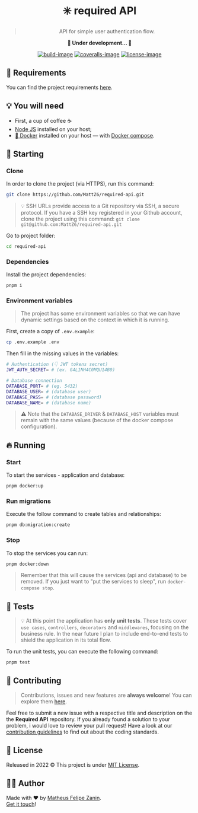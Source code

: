 <div align="center">
  <h1>
    ✳️ required API
  </h1>

  > API for simple user authentication flow.

  <strong>🚧 Under development... 🚧</strong>

  [![build-image]][build-url] [![coveralls-image]][coveralls-url] [![license-image]][license-url]
</div>

## 📝 Requirements

You can find the project requirements [here](https://github.com/MattZ6/required-api/tree/main/.github/requirements).

## 💡 You will need

- First, a cup of coffee ☕
- [Node JS](https://nodejs.org) installed on your host;
- [🐳 Docker](https://www.docker.com) installed on your host — with [Docker compose](https://docs.docker.com/compose/install).

## 🎉 Starting

### Clone

In order to clone the project (via HTTPS), run this command:

```bash
git clone https://github.com/MattZ6/required-api.git
```

> 💡 SSH URLs provide access to a Git repository via SSH, a secure protocol. If you have a SSH key registered in your Github account, clone the project using this command: `git clone git@github.com:MattZ6/required-api.git`

Go to project folder:

```bash
cd required-api
```

### Dependencies

Install the project dependencies:

```bash
pnpm i
```

### Environment variables

> The project has some environment variables so that we can have dynamic settings based on the context in which it is running.

First, create a copy of `.env.example`:

```bash
cp .env.example .env
```

Then fill in the missing values in the variables:

```bash
# Authentication (👇 JWT tokens secret)
JWT_AUTH_SECRET= # (ex. G4L1NH4C0MQU14B0)

# Database connection
DATABASE_PORT= # (eg. 5432)
DATABASE_USER= # (database user)
DATABASE_PASS= # (database password)
DATABASE_NAME= # (database name)
```

> ⚠ Note that the `DATABASE_DRIVER` & `DATABASE_HOST` variables must remain with the same values (because of the docker compose configuration).

## 🔥 Running

### Start

To start the services - application and database:

```bash
pnpm docker:up
```

### Run migrations

Execute the follow command to create tables and relationships:

```bash
pnpm db:migration:create
```

### Stop

To stop the services you can run:

```bash
pnpm docker:down
```

> Remember that this will cause the services (api and database) to be removed. If you just want to "put the services to sleep", run `docker-compose stop`.

## 🧪 Tests

> 💡 At this point the application has **only unit tests**. These tests cover `use cases`, `controllers`, `decorators` and `middlewares`, focusing on the business rule. In the near future I plan to include end-to-end tests to shield the application in its total flow.

To run the unit tests, you can execute the following command:

```bash
pnpm test
```

## 🤝 Contributing

> Contributions, issues and new features are **always welcome**! You can explore them [here](https://github.com/MattZ6/required-api/issues).

Feel free to submit a new issue with a respective title and description on the the **Required API** repository. If you already found a solution to your problem, i would love to review your pull request! Have a look at our [contribution guidelines](.github/CONTRIBUTING.md) to find out about the coding standards.

## 📜 License

Released in 2022 © This project is under [MIT License](LICENSE.md).

## 👨‍🎤 Author

Made with ❤ by [Matheus Felipe Zanin](https://github.com/MattZ6).<br/>
[Get it touch](https://www.linkedin.com/in/mattz6)!


[license-url]: LICENSE.md
[license-image]: https://img.shields.io/github/license/MattZ6/required-api?color=303030&labelColor=232320&style=for-the-badge

[build-image]: https://img.shields.io/github/actions/workflow/status/mattz6/required-api/coverage.yml?style=for-the-badge&labelColor=232320
[build-url]: https://github.com/MattZ6/required-api/actions

[coveralls-image]: https://img.shields.io/coveralls/github/MattZ6/required-api/main?style=for-the-badge&labelColor=232320
[coveralls-url]: https://coveralls.io/github/MattZ6/required-api?branch=main
